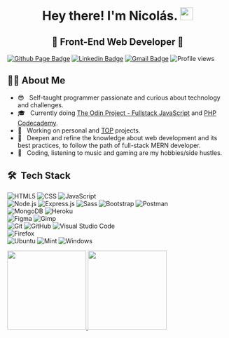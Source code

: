 <h1 align="center">
  Hey there! I'm Nicolás.
  <img src="https://github.com/Shiv-sharma-111/Shiv-sharma-111/blob/master/Assets/Hi.gif" width="29px"> 
</h1>

<h2 align="center">
 🚀 Front-End Web Developer 🚀
</h2>

[![Github Page Badge](https://img.shields.io/badge/-Github_Page-000?style=flat-square&logo=Github&logoColor=white&link=https://anathayna.github.io)](https://nicolasr98.github.io/portfolio/)
[![Linkedin Badge](https://img.shields.io/badge/-LinkedIn-blue?style=flat-square&logo=Linkedin&logoColor=white&link=)](https://www.linkedin.com/in/diegonicolasrios/)
[![Gmail Badge](https://img.shields.io/badge/-Gmail-c14438?style=flat-square&logo=Gmail&logoColor=white&link=mailto:dnicolas.rios98@gmail.com)](mailto:dnicolas.rios98@gmail.com)
![Profile views](https://komarev.com/ghpvc/?username=NicolasR98)

## 👨‍💻 About Me

- 😎 &nbsp; Self-taught programmer passionate and curious about technology and challenges.
- 🎓 &nbsp; Currently doing [The Odin Project - Fullstack JavaScript](https://www.theodinproject.com/paths/full-stack-javascript) and [PHP Codecademy](https://www.codecademy.com/learn/learn-php).
- 💼 &nbsp; Working on personal and [TOP](https://www.theodinproject.com/paths/full-stack-javascript) projects. 
- 🌱 &nbsp; Deepen and refine the knowledge about web development and its best practices, to follow the path of full-stack MERN developer.
- 👾 &nbsp; Coding, listening to music and gaming are my hobbies/side hustles.

## 🛠 &nbsp;Tech Stack

  ![HTML5](https://img.shields.io/badge/HTML5-E34F26?style=for-the-badge&logo=html5&logoColor=white)
  ![CSS](https://img.shields.io/badge/CSS3-1572B6?style=for-the-badge&logo=css3&logoColor=white)
  ![JavaScript](https://img.shields.io/badge/JavaScript-F7DF1E?style=for-the-badge&logo=javascript&logoColor=black)
<br/>
  ![Node.js](https://img.shields.io/badge/Node.js-43853D?style=for-the-badge&logo=node-dot-js&logoColor=white)
  ![Express.js](https://img.shields.io/badge/Express.js-000000?style=for-the-badge&logo=express&logoColor=white)
  ![Sass](https://img.shields.io/badge/Sass-CC6699?style=for-the-badge&logo=sass&logoColor=white)
  ![Bootstrap](https://img.shields.io/badge/Bootstrap-563D7C?style=for-the-badge&logo=bootstrap&logoColor=white)
  ![Postman](https://img.shields.io/badge/Postman-FF6C37?style=for-the-badge&logo=Postman&logoColor=white)
<br/>
  ![MongoDB](https://img.shields.io/badge/MongoDB-4EA94B?style=for-the-badge&logo=mongodb&logoColor=white)
  ![Heroku](https://img.shields.io/badge/Heroku-430098?style=for-the-badge&logo=heroku&logoColor=white)
<br/>
  ![Figma](https://img.shields.io/badge/Figma-F24E1E?style=for-the-badge&logo=figma&logoColor=white)
  ![Gimp](https://img.shields.io/badge/gimp-5C5543?style=for-the-badge&logo=gimp&logoColor=white) 
<br/>
  ![Git](https://img.shields.io/badge/Git-F05032?style=for-the-badge&logo=git&logoColor=white)
  ![GitHub](https://img.shields.io/badge/GitHub-100000?style=for-the-badge&logo=github&logoColor=white)
  ![Visual Studio Code](https://img.shields.io/badge/Visual_Studio_Code-0078D4?style=for-the-badge&logo=visual%20studio%20code&logoColor=white)
<br/>
  ![Firefox](https://img.shields.io/badge/Firefox_Browser-FF7139?style=for-the-badge&logo=Firefox-Browser&logoColor=white)  
  ![Ubuntu](https://img.shields.io/badge/Ubuntu-E95420?style=for-the-badge&logo=ubuntu&logoColor=white)
  ![Mint](https://img.shields.io/badge/Linux_Mint-87CF3E?style=for-the-badge&logo=linux-mint&logoColor=white)
  ![Windows](https://img.shields.io/badge/Windows-0078D6?style=for-the-badge&logo=windows&logoColor=white)
<br/>


<a href="https://github.com/NicolasR98">
  <img height="180em" src="https://github-readme-stats.vercel.app/api?username=NicolasR98&theme=tokyonight&show_icons=true" />
  <img height="180em" src="https://github-readme-stats.vercel.app/api/top-langs/?username=NicolasR98&theme=tokyonight&layout=compact" />
</a>
<br/>


